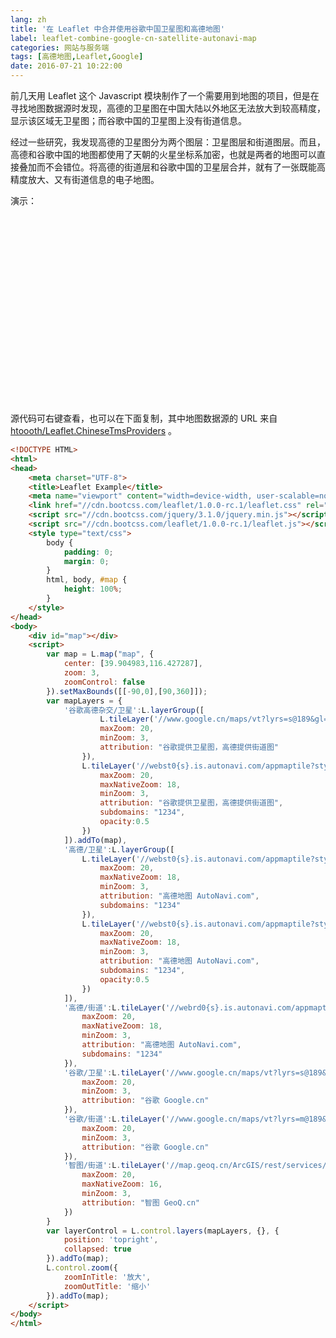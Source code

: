 ```yaml
---
lang: zh
title: '在 Leaflet 中合并使用谷歌中国卫星图和高德地图'
label: leaflet-combine-google-cn-satellite-autonavi-map
categories: 网站与服务端
tags: [高德地图,Leaflet,Google]
date: 2016-07-21 10:22:00
---
```

前几天用 Leaflet 这个 Javascript 模块制作了一个需要用到地图的项目，但是在寻找地图数据源时发现，高德的卫星图在中国大陆以外地区无法放大到较高精度，显示该区域无卫星图；而谷歌中国的卫星图上没有街道信息。

经过一些研究，我发现高德的卫星图分为两个图层：卫星图层和街道图层。而且，高德和谷歌中国的地图都使用了天朝的火星坐标系加密，也就是两者的地图可以直接叠加而不会错位。将高德的街道层和谷歌中国的卫星层合并，就有了一张既能高精度放大、又有街道信息的电子地图。

演示：

<div id="map" style="height:300px"></div>

<link href="//cdn.bootcss.com/leaflet/1.0.0-rc.1/leaflet.css" rel="stylesheet">
<script src="//cdn.bootcss.com/leaflet/1.0.0-rc.1/leaflet.js"></script>
<script>
        var map = L.map("map", {
            center: [39.904983,116.427287],
            zoom: 3,
            zoomControl: false
        }).setMaxBounds([[-90,0],[90,360]]);
        var mapLayers = {
            '谷歌高德杂交/卫星':L.layerGroup([
                    L.tileLayer('//www.google.cn/maps/vt?lyrs=s@189&gl=cn&x={x}&y={y}&z={z}', {
                    maxZoom: 20,
                    minZoom: 3,
                    attribution: "谷歌提供卫星图，高德提供街道图"
                }),
                L.tileLayer('//webst0{s}.is.autonavi.com/appmaptile?style=8&x={x}&y={y}&z={z}', {
                    maxZoom: 20,
                    maxNativeZoom: 18,
                    minZoom: 3,
                    attribution: "谷歌提供卫星图，高德提供街道图",
                    subdomains: "1234",
                    opacity:0.5
                })
            ]).addTo(map),
            '高德/卫星':L.layerGroup([
                L.tileLayer('//webst0{s}.is.autonavi.com/appmaptile?style=6&x={x}&y={y}&z={z}', {
                    maxZoom: 20,
                    maxNativeZoom: 18,
                    minZoom: 3,
                    attribution: "高德地图 AutoNavi.com",
                    subdomains: "1234"
                }),
                L.tileLayer('//webst0{s}.is.autonavi.com/appmaptile?style=8&x={x}&y={y}&z={z}', {
                    maxZoom: 20,
                    maxNativeZoom: 18,
                    minZoom: 3,
                    attribution: "高德地图 AutoNavi.com",
                    subdomains: "1234",
                    opacity:0.5
                })
            ]),
            '高德/街道':L.tileLayer('//webrd0{s}.is.autonavi.com/appmaptile?lang=zh_cn&size=1&scale=1&style=8&x={x}&y={y}&z={z}', {
                maxZoom: 20,
                maxNativeZoom: 18,
                minZoom: 3,
                attribution: "高德地图 AutoNavi.com",
                subdomains: "1234"
            }),
            '谷歌/卫星':L.tileLayer('//www.google.cn/maps/vt?lyrs=s@189&gl=cn&x={x}&y={y}&z={z}', {
                maxZoom: 20,
                minZoom: 3,
                attribution: "谷歌 Google.cn"
            }),
            '谷歌/街道':L.tileLayer('//www.google.cn/maps/vt?lyrs=m@189&gl=cn&x={x}&y={y}&z={z}', {
                maxZoom: 20,
                minZoom: 3,
                attribution: "谷歌 Google.cn"
            }),
            '智图/街道':L.tileLayer('//map.geoq.cn/ArcGIS/rest/services/ChinaOnlineStreetPurplishBlue/MapServer/tile/{z}/{y}/{x}', {
                maxZoom: 20,
                maxNativeZoom: 16,
                minZoom: 3,
                attribution: "智图 GeoQ.cn"
            })
        }
        var layerControl = L.control.layers(mapLayers, {}, {
            position: 'topright',
            collapsed: true
        }).addTo(map);
        L.control.zoom({
            zoomInTitle: '放大',
            zoomOutTitle: '缩小'
        }).addTo(map);
</script>

源代码可右键查看，也可以在下面复制，其中地图数据源的 URL 来自 <a href="https://github.com/htoooth/Leaflet.ChineseTmsProviders" target="_blank">htoooth/Leaflet.ChineseTmsProviders</a> 。

```html
<!DOCTYPE HTML>
<html>
<head>
    <meta charset="UTF-8">
    <title>Leaflet Example</title>
    <meta name="viewport" content="width=device-width, user-scalable=no, initial-scale=1.0, maximum-scale=1.0, minimum-scale=1.0">
    <link href="//cdn.bootcss.com/leaflet/1.0.0-rc.1/leaflet.css" rel="stylesheet">
    <script src="//cdn.bootcss.com/jquery/3.1.0/jquery.min.js"></script>
    <script src="//cdn.bootcss.com/leaflet/1.0.0-rc.1/leaflet.js"></script>
    <style type="text/css">
        body {
            padding: 0;
            margin: 0;
        }
        html, body, #map {
            height: 100%;
        }
    </style>
</head>
<body>
    <div id="map"></div>
    <script>
        var map = L.map("map", {
            center: [39.904983,116.427287],
            zoom: 3,
            zoomControl: false
        }).setMaxBounds([[-90,0],[90,360]]);
        var mapLayers = {
            '谷歌高德杂交/卫星':L.layerGroup([
                    L.tileLayer('//www.google.cn/maps/vt?lyrs=s@189&gl=cn&x={x}&y={y}&z={z}', {
                    maxZoom: 20,
                    minZoom: 3,
                    attribution: "谷歌提供卫星图，高德提供街道图"
                }),
                L.tileLayer('//webst0{s}.is.autonavi.com/appmaptile?style=8&x={x}&y={y}&z={z}', {
                    maxZoom: 20,
                    maxNativeZoom: 18,
                    minZoom: 3,
                    attribution: "谷歌提供卫星图，高德提供街道图",
                    subdomains: "1234",
                    opacity:0.5
                })
            ]).addTo(map),
            '高德/卫星':L.layerGroup([
                L.tileLayer('//webst0{s}.is.autonavi.com/appmaptile?style=6&x={x}&y={y}&z={z}', {
                    maxZoom: 20,
                    maxNativeZoom: 18,
                    minZoom: 3,
                    attribution: "高德地图 AutoNavi.com",
                    subdomains: "1234"
                }),
                L.tileLayer('//webst0{s}.is.autonavi.com/appmaptile?style=8&x={x}&y={y}&z={z}', {
                    maxZoom: 20,
                    maxNativeZoom: 18,
                    minZoom: 3,
                    attribution: "高德地图 AutoNavi.com",
                    subdomains: "1234",
                    opacity:0.5
                })
            ]),
            '高德/街道':L.tileLayer('//webrd0{s}.is.autonavi.com/appmaptile?lang=zh_cn&size=1&scale=1&style=8&x={x}&y={y}&z={z}', {
                maxZoom: 20,
                maxNativeZoom: 18,
                minZoom: 3,
                attribution: "高德地图 AutoNavi.com",
                subdomains: "1234"
            }),
            '谷歌/卫星':L.tileLayer('//www.google.cn/maps/vt?lyrs=s@189&gl=cn&x={x}&y={y}&z={z}', {
                maxZoom: 20,
                minZoom: 3,
                attribution: "谷歌 Google.cn"
            }),
            '谷歌/街道':L.tileLayer('//www.google.cn/maps/vt?lyrs=m@189&gl=cn&x={x}&y={y}&z={z}', {
                maxZoom: 20,
                minZoom: 3,
                attribution: "谷歌 Google.cn"
            }),
            '智图/街道':L.tileLayer('//map.geoq.cn/ArcGIS/rest/services/ChinaOnlineStreetPurplishBlue/MapServer/tile/{z}/{y}/{x}', {
                maxZoom: 20,
                maxNativeZoom: 16,
                minZoom: 3,
                attribution: "智图 GeoQ.cn"
            })
        }
        var layerControl = L.control.layers(mapLayers, {}, {
            position: 'topright',
            collapsed: true
        }).addTo(map);
        L.control.zoom({
            zoomInTitle: '放大',
            zoomOutTitle: '缩小'
        }).addTo(map);
    </script>
</body>
</html>
```
